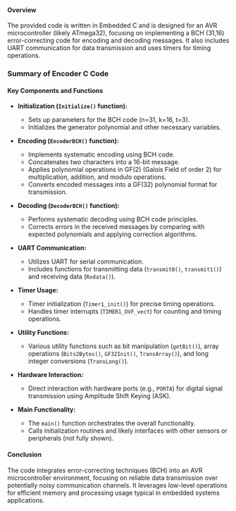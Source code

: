 

#### Overview
The provided code is written in Embedded C and is designed for an AVR microcontroller (likely ATmega32), focusing on implementing a BCH (31,16) error-correcting code for encoding and decoding messages. It also includes UART communication for data transmission and uses timers for timing operations.
### Summary of Encoder C Code
#### Key Components and Functions

- **Initialization (`Initialize()` function):**
  - Sets up parameters for the BCH code (n=31, k=16, t=3).
  - Initializes the generator polynomial and other necessary variables.

- **Encoding (`EncoderBCH()` function):**
  - Implements systematic encoding using BCH code.
  - Concatenates two characters into a 16-bit message.
  - Applies polynomial operations in GF(2) (Galois Field of order 2) for multiplication, addition, and modulo operations.
  - Converts encoded messages into a GF(32) polynomial format for transmission.

- **Decoding (`DecoderBCH()` function):**
  - Performs systematic decoding using BCH code principles.
  - Corrects errors in the received messages by comparing with expected polynomials and applying correction algorithms.

- **UART Communication:**
  - Utilizes UART for serial communication.
  - Includes functions for transmitting data (`transmit0()`, `transmit1()`) and receiving data (`Rxdata()`).

- **Timer Usage:**
  - Timer initialization (`Timer1_init()`) for precise timing operations.
  - Handles timer interrupts (`TIMER1_OVF_vect`) for counting and timing operations.

- **Utility Functions:**
  - Various utility functions such as bit manipulation (`getBit()`), array operations (`Bits2Bytes()`, `GF32Init()`, `TransArray()`), and long integer conversions (`TransLong()`).

- **Hardware Interaction:**
  - Direct interaction with hardware ports (e.g., `PORTA`) for digital signal transmission using Amplitude Shift Keying (ASK).

- **Main Functionality:**
  - The `main()` function orchestrates the overall functionality.
  - Calls initialization routines and likely interfaces with other sensors or peripherals (not fully shown).

#### Conclusion

The code integrates error-correcting techniques (BCH) into an AVR microcontroller environment, focusing on reliable data transmission over potentially noisy communication channels. It leverages low-level operations for efficient memory and processing usage typical in embedded systems applications.
